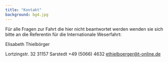 ```yaml
---
title: "Kontakt"
background: bg4.jpg
---
```


Für alle Fragen zur Fahrt die hier nicht beantwortet werden wenden sie sich bitte an die Referentin für die Internationale Weserfahrt: 

Elisabeth Thielbörger

Lortzingstr. 32
31157 Sarstedt
+49 (5066) 4632
ethielboerger@t-online.de
